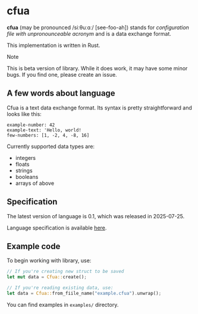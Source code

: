 # cfua

**cfua** (may be pronounced /siːθuːɑː/ [see-foo-ah]) stands for *configuration file with unpronounceable acronym* and is a data exchange format.

This implementation is written in Rust.

> [!NOTE]
> This is beta version of library. While it does work, it may have some minor bugs.
> If you find one, please create an issue.

## A few words about language

Cfua is a text data exchange format. Its syntax is pretty straightforward and looks like this:
```text
example-number: 42
example-text: 'Hello, world!
few-numbers: [1, -2, 4, -8, 16]
```

Currently supported data types are:
- integers
- floats
- strings
- booleans
- arrays of above

## Specification

The latest version of language is 0.1, which was released in 2025-07-25.

Language specification is available [here].

[here]: https://azet.dev/projects/cfua/0.1/

## Example code

To begin working with library, use:
```rs
// If you're creating new struct to be saved
let mut data = Cfua::create();

// If you're reading existing data, use:
let data = Cfua::from_fiile_name("example.cfua").unwrap();
```

You can find examples in `examples/` directory.
